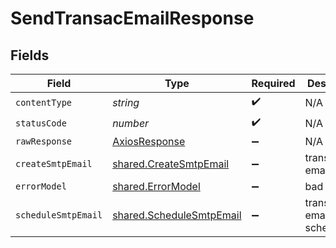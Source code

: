 # SendTransacEmailResponse


## Fields

| Field                                                                | Type                                                                 | Required                                                             | Description                                                          |
| -------------------------------------------------------------------- | -------------------------------------------------------------------- | -------------------------------------------------------------------- | -------------------------------------------------------------------- |
| `contentType`                                                        | *string*                                                             | :heavy_check_mark:                                                   | N/A                                                                  |
| `statusCode`                                                         | *number*                                                             | :heavy_check_mark:                                                   | N/A                                                                  |
| `rawResponse`                                                        | [AxiosResponse](https://axios-http.com/docs/res_schema)              | :heavy_minus_sign:                                                   | N/A                                                                  |
| `createSmtpEmail`                                                    | [shared.CreateSmtpEmail](../../models/shared/createsmtpemail.md)     | :heavy_minus_sign:                                                   | transactional email sent                                             |
| `errorModel`                                                         | [shared.ErrorModel](../../models/shared/errormodel.md)               | :heavy_minus_sign:                                                   | bad request                                                          |
| `scheduleSmtpEmail`                                                  | [shared.ScheduleSmtpEmail](../../models/shared/schedulesmtpemail.md) | :heavy_minus_sign:                                                   | transactional email scheduled                                        |